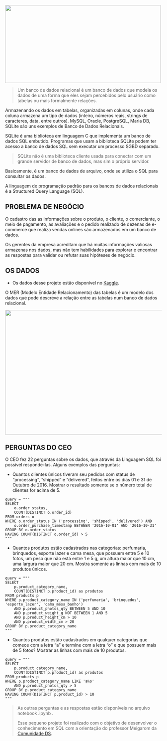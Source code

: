 
<img src="https://user-images.githubusercontent.com/80589529/212401902-88149d1c-fb7d-487b-9471-79d321a9076d.png" width="500" height="250" />

> Um banco de dados relacional é um banco de dados que modela os dados de uma forma que eles sejam percebidos pelo usuário como tabelas ou mais formalmente relações.
>

Armazenando os dados em tabelas, organizadas em colunas, onde cada coluna armazena um tipo de dados (inteiro, números reais, strings de caracteres, data, entre outros). MySQL, Oracle, PostgreSQL, Maria DB, SQLite são uns exemplos de Banco de Dados Relacionais.

SQLite é uma biblioteca em linguagem C que implementa um banco de dados SQL embutido. Programas que usam a biblioteca SQLite podem ter acesso a banco de dados SQL sem executar um processo SGBD separado.

> SQLite não é uma biblioteca cliente usada para conectar com um grande servidor de banco de dados, mas sim o próprio servidor.
>

Basicamente, é um banco de dados de arquivo, onde se utiliza o SQL para consultar os dados. 

A linguagem de programação padrão para os bancos de dados relacionais é a Structured Query Language (SQL).

## PROBLEMA DE NEGÓCIO

O cadastro das as informações sobre o produto, o cliente, o comerciante, o meio de pagamento, as avaliações e o pedido realizado de dezenas de e-commerce que realiza vendas onlines são armazenados em um banco de dados.

Os gerentes da empresa acreditam que há muitas informações valiosas armazenas nos dados, mas não tem habilidades para explorar e encontrar as respostas para validar ou refutar suas hipóteses de negócio.

## OS DADOS

* Os dados desse projeto estão disponível no [Kaggle](https://www.kaggle.com/datasets/olistbr/brazilian-ecommerce).

O MER (Modelo Entidade Relacionamento) das tabelas é um modelo dos dados que pode descreve a relação entre as tabelas num banco de dados relacional. 

<img src="https://user-images.githubusercontent.com/80589529/212404317-cfddfc77-ae15-4990-bf31-533ee2bacdc3.png" width="600" height="400" />

## PERGUNTAS DO CEO

O CEO fez 22 perguntas sobre os dados, que através da Linguagem SQL foi possível responde-las. Alguns exemplos das perguntas:

* Quantos clientes únicos tiveram seu pedidos com status de “processing”, “shipped” e “delivered”, feitos entre os dias 01 e 31 de Outubro de 2016. Mostrar o resultado somente se o número total de clientes for acima de 5.

```
query = """
SELECT 
    o.order_status,
    COUNT(DISTINCT o.order_id) 
FROM orders o 
WHERE o.order_status IN ('processing', 'shipped', 'delivered') AND 
    o.order_purchase_timestamp BETWEEN '2016-10-01' AND '2016-10-31'
GROUP BY o.order_status 
HAVING COUNT(DISTINCT o.order_id) > 5
"""
```
* Quantos produtos estão cadastrados nas categorias: perfumaria, brinquedos, esporte lazer e cama mesa, que possuem entre 5 e 10 fotos, um peso que não está entre 1 e 5 g, um altura maior que 10 cm, uma largura maior que 20 cm. Mostra somente as linhas com mais de 10 produtos únicos.

```
query = """
SELECT
    p.product_category_name,
    COUNT(DISTINCT p.product_id) as produtos
FROM products p
WHERE p.product_category_name IN ('perfumaria', 'brinquedos', 'esporte_lazer', 'cama_mesa_banho') 
    AND p.product_photos_qty BETWEEN 5 AND 10 
    AND p.product_weight_g NOT BETWEEN 1 AND 5
    AND p.product_height_cm > 10
    AND p.product_width_cm > 20
GROUP BY p.product_category_name
"""
```
* Quantos produtos estão cadastrados em qualquer categorias que comece com a letra “a” e termine com a letra “o” e que possuem mais de 5 fotos? Mostrar as linhas com mais de 10 produtos.
```
query = """
SELECT 
    p.product_category_name,
    COUNT(DISTINCT p.product_id) as produtos
FROM products p 
WHERE p.product_category_name LIKE 'a%o'
    AND p.product_photos_qty > 5
GROUP BY p.product_category_name 
HAVING COUNT(DISTINCT p.product_id) > 10
"""
```

> As outras perguntas e as respostas estão disponíveis no arquivo notebook .ipynb .
>
> Esse pequeno projeto foi realizado com o objetivo de desenvolver o conhecimento em SQL com a orientação do professor Meigarom da [Comunidade DS](https://membro.comunidadedatascience.com/).
